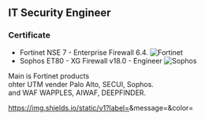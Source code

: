 ## IT Security Engineer

### Certificate
- Fortinet NSE 7 - Enterprise Firewall 6.4. ![Fortinet](https://img.shields.io/badge/-Fortinet-EE3124?style=plastic&logo=fortinet&logoColor=white)
- Sophos ET80 - XG Firewall v18.0 - Engineer ![Sophos](https://img.shields.io/badge/-PaloAlto-12254D?style=plastic&logo=Palo_Alto_Software&logoColor=white)
 
Main is Fortinet products  
ohter UTM vender Palo Alto, SECUI, Sophos.  
and WAF WAPPLES, AIWAF, DEEPFINDER.  

https://img.shields.io/static/v1?label=<React>&message=<MESSAGE>&color=<COLOR>
